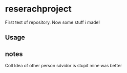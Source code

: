 # reserachproject
First test of repository.
Now some stuff i made!
## Usage

## notes
Coll Idea of other person 
sdvidor is stupit mine was better
